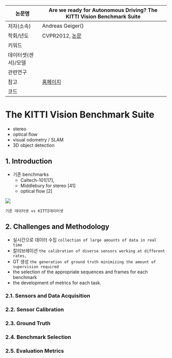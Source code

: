 |논문명 |Are we ready for Autonomous Driving? The KITTI Vision Benchmark Suite |
| --- | --- |
| 저자\(소속\) | Andreas Geiger\(\) |
| 학회/년도 | CVPR2012, [논문](http://www.cvlibs.net/publications/Geiger2012CVPR.pdf) |
| 키워드 | |
| 데이터셋(센서)/모델 | |
| 관련연구||
| 참고 |[홈페이지](http://www.cvlibs.net/datasets/kitti/) |
| 코드 | |


# The KITTI Vision Benchmark Suite

- stereo 
- optical flow
- visual odometry / SLAM 
- 3D object detection



## 1. Introduction

-  기존 benchmarks
	- Caltech-101[17], 
	- Middlebury for stereo [41] 
	- optical flow [2]

![](https://i.imgur.com/AdIrsHK.png)
```
기존 데이터셋 vs KITTI데이터셋
```

## 2. Challenges and Methodology

- 실시간으로 데이터 수집  `collection of large amounts of data in real time`
- 칼리브레이션  `the calibration of diverse sensors working at different rates,`
- GT 생성  `the generation of ground truth minimizing the amount of supervision required`
- the selection of the appropriate sequences and frames for each benchmark 
- the development of metrics for each task.

### 2.1. Sensors and Data Acquisition

### 2.2. Sensor Calibration

### 2.3. Ground Truth

### 2.4. Benchmark Selection 

### 2.5. Evaluation Metrics
<!--stackedit_data:
eyJoaXN0b3J5IjpbLTE1MzM2NzY0NV19
-->